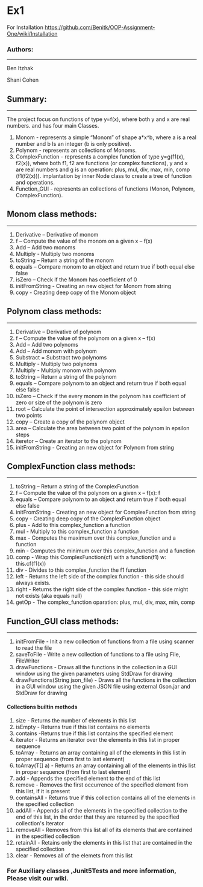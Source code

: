 # Ex1


For Installation https://github.com/Benitk/OOP-Assignment-One/wiki/Installation


### Authors:
-----------
Ben Itzhak

Shani Cohen


## Summary:
-------
The project focus on functions of type y=f(x), where both y and x are real numbers.
and has four main Classes. 
1. Monom - represents a simple “Monom” of shape a*x^b, where a is a real number and b Is an integer (b is only positive).
2. Polynom - represents an collections of Monoms.
3. ComplexFunction - represents a complex function of type y=g(f1(x), f2(x)), where both f1, f2 are functions (or complex functions), 
   y and x are real numbers and g is an operation: plus, mul, div, max, min, comp (f1(f2(x))). 
   implantation by inner Node class to create a tree of function and operations.
4. Function_GUI - represents an collections of functions (Monon, Polynom, ComplexFunction).
 
## Monom class methods:
------
1. Derivative – Derivative of monom 
2. f – Compute the value of the monom on a given x – f(x) 
3. Add – Add two monoms 
4. Multiply - Multiply two monoms 
5. toString – Return a string of the monom 
6. equals – Compare monom to an object and return true if both equal else false 
7. isZero – Check if the Monom has coefficient of 0 
8. initFromString - Creating an new object for Monom from string
9. copy - Creating deep copy of the Monom object

## Polynom class methods: 
-----
1. Derivative – Derivative of polynom 
2. f – Compute the value of the polynom on a given x – f(x) 
3. Add – Add two polynoms 
4. Add – Add monom with polynom 
5. Substract = Substract two polynoms 
6. Multiply - Multiply two polynoms 
7. Multiply - Multiply monom with polynom 
8. toString – Return a string of the polynom 
9. equals – Compare polynom to an object and return true if both equal else false 
10. isZero – Check if the every monom in the polynom has coefficient of zero or size of the polynom is zero 
11. root – Calculate the point of intersection approximately epsilon between two points 
12. copy – Create a copy of the polynom object
13. area – Calculate the area between two point of the polynom in epsilon steps  
14. iteretor – Create an iterator to the polynom 
15. initFromString - Creating an new object for Polynom from string

## ComplexFunction class methods: 
-----
1. toString – Return a string of the ComplexFunction
2. f – Compute the value of the polynom on a given x – f(x): f 
3. equals – Compare polynom to an object and return true if both equal else false 
4. initFromString - Creating an new object for ComplexFunction from string
5. copy - Creating deep copy of the ComplexFunction object
6. plus - Add to this complex_function a function
7. mul - Multiply to this complex_function a function
8. max - Computes the maximum over this complex_function and a function
9. min - Computes the minimum over this complex_function and a function
10. comp - Wrap this ComplexFunction(cf) with a function(f1) w: this.cf(f1(x))
11. div - Divides to this complex_function the f1 function
12. left - Returns the left side of the complex function - this side should always exists.
13. right - Returns the right side of the complex function - this side might not exists (aka equals null)
14. getOp - The complex_function oparation: plus, mul, div, max, min, comp

## Function_GUI class methods: 
-----
1. initFromFile - Init a new collection of functions from a file using scanner to read the file
2. saveToFile - Write a new collection of functions to a file using File, FileWriter
3. drawFunctions - Draws all the functions in the collection in a GUI window using the given parameters using StdDraw for drawing
4. drawFunctions(String json_file) - Draws all the functions in the collection in a GUI window using the given JSON file using external Gson.jar and StdDraw for drawing

#### Collections builtin methods
1. size - Returns the number of elements in this list
2. isEmpty - Returns true if this list contains no elements
3. contains -Returns true if this list contains the specified element
4. iterator - Returns an iterator over the elements in this list in proper sequence
5. toArray - Returns an array containing all of the elements in this list in proper sequence (from first to last element)
6. toArray(T[] a) - Returns an array containing all of the elements in this list in proper sequence (from first to last element)
7. add - Appends the specified element to the end of this list
8. remove -  Removes the first occurrence of the specified element from this list, if it is present
9. containsAll - Returns true if this collection contains all of the elements in the specified collection
10. addAll - Appends all of the elements in the specified collection to the end of this list, in the order that they are returned by the specified collection's Iterator
11. removeAll -  Removes from this list all of its elements that are contained in the specified collection
12. retainAll - Retains only the elements in this list that are contained in the specified collection
13. clear - Removes all of the elemets from this list

### For Auxiliary classes ,Junit5Tests and more information, Please visit our wiki.
